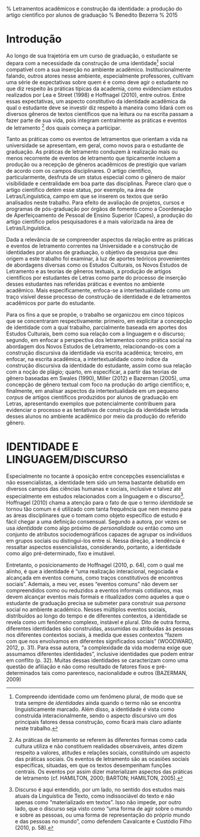 % Letramentos acadêmicos e construção da identidade: a produção do artigo científico por alunos de graduação
% Benedito Bezerra
% 2015

# Introdução

Ao longo de sua trajetória em um curso de graduação, o estudante se depara com a
necessidade da construção de uma identidade[^1] social compatível com a sua inserção no
ambiente acadêmico. Institucionalmente falando, outros atores nesse ambiente,
especialmente professores, cultivam uma série de expectativas sobre quem é e como
deve agir o estudante no que diz respeito às práticas típicas da academia, como
evidenciam estudos realizados por Lea e Street (1998) e Hoffnagel (2010), entre outros.
Entre essas expectativas, um aspecto constitutivo da identidade acadêmica da qual o
estudante deve se investir diz respeito à maneira como lidará com os diversos gêneros
de textos científicos que na leitura ou na escrita passam a fazer parte de sua vida, pois
integram centralmente as práticas e eventos de letramento [^2] dos quais começa a
participar.

[^1]: Compreendo identidade como um fenômeno plural, de modo que se trata sempre de *identidades* ainda
quando o termo não se encontra linguisticamente marcado. Além disso, a identidade é vista como
construída interacionalmente, sendo o aspecto discursivo um dos principais fatores dessa construção,
como ficará mais claro adiante neste trabalho.

[^2]: As práticas de letramento se referem às diferentes formas como cada cultura utiliza e não constituem
realidades observáveis, antes dizem respeito a valores, atitudes e relações sociais, constituindo um
aspecto das práticas sociais. Os eventos de letramento são as ocasiões sociais específicas, situadas, em
que os textos desempenham funções centrais. Os eventos por assim dizer materializam aspectos das
práticas de letramento (cf. HAMILTON, 2000; BARTON; HAMILTON, 2005).

Tanto as práticas como os eventos de letramentos que orientam a vida na
universidade se apresentam, em geral, como novos para o estudante de graduação. As
práticas de letramento conduzem à realização mais ou menos recorrente de eventos de
letramento que tipicamente incluem a produção ou a recepção de gêneros acadêmicos de
prestígio que variam de acordo com os campos disciplinares. O artigo científico,
particularmente, desfruta de um status especial como o gênero de maior visibilidade e
centralidade em boa parte das disciplinas. Parece claro que o artigo científico detém
esse status, por exemplo, na área de Letras/Linguística, campo em que se inserem os
textos que serão analisados neste trabalho. Para efeito de avaliação de projetos, cursos e
programas de pós-graduação por órgãos de fomento como a Coordenação de
Aperfeiçoamento de Pessoal de Ensino Superior (Capes), a produção do artigo científico
pelos pesquisadores é a mais valorizada na área de Letras/Linguística.

Dada a relevância de se compreender aspectos da relação entre as práticas e
eventos de letramento correntes na Universidade e a construção de identidades por
alunos de graduação, o objetivo da pesquisa que deu origem a este trabalho foi
examinar, à luz de aportes teóricos provenientes de abordagens diversas como os
Estudos Culturais, os Novos Estudos de Letramento e as teorias de gêneros textuais, a
produção de artigos científicos por estudantes de Letras como parte do processo de
inserção desses estudantes nas referidas práticas e eventos no ambiente acadêmico. Mais
especificamente, enfoca-se a intertextualidade como um traço visível desse processo de
construção de identidade e de letramentos acadêmicos por parte do estudante.

Para os fins a que se propõe, o trabalho se organiczou em cinco tópicos que se
concentraram respectivamente: primeiro, em explicitar a concepção de identidade com a
qual trabalho, parcialmente baseada em aportes dos Estudos Culturais, bem como sua
relação com a linguagem e o discurso; segundo, em enfocar a perspectiva dos
letramentos como prática social na abordagem dos Novos Estudos de Letramento,
relacionando-os com a construção discursiva da identidade via escrita acadêmica;
terceiro, em enfocar, na escrita acadêmica, a intertextualidade como índice da
construção discursiva da identidade do estudante, assim como sua relação com a noção
de plágio; quarto, em especificar, a partir das teorias de gênero baseadas em Swales
(1990), Miller (2012) e Bazerman (2005), uma concepção de gênero textual com foco
na produção do artigo científico; e, finalmente, em analisar aspectos da intertextualidade
em um pequeno *corpus* de artigos científicos produzidos por alunos de graduação em
Letras, apresentando exemplos que potencialmente contribuem para evidenciar o
processo e as tentativas de construção da identidade letrada desses alunos no ambiente
acadêmico por meio da produção do referido gênero.

# IDENTIDADE E LINGUAGEM/DISCURSO

Especialmente no tocante à oposição entre concepções essencialistas e não
essencialistas, a identidade tem sido um tema bastante debatido em diversos campos das
ciências humanas e sociais, inclusive e talvez até especialmente em estudos
relacionados com a linguagem e o discurso[^3]. Hoffnagel (2010) chama a atenção para o
fato de que o termo *identidade* se tornou tão comum e é utilizado com tanta frequência
que nem mesmo para as áreas disciplinares que o tomam como objeto específico de
estudo é fácil chegar a uma definição consensual. Segundo a autora, por vezes se usa
*identidade* como algo próximo de *personalidade* ou então como um conjunto de
atributos sociodemográficos capazes de agrupar os indivíduos em grupos sociais ou
distingui-los entre si. Nessa direção, a tendência é ressaltar aspectos essencialistas,
considerando, portanto, a identidade como algo pré-determinado, fixo e imutável.

[^3]: Discurso é aqui entendido, por um lado, no sentido dos estudos mais atuais da Linguística de Texto,
como indissociável do texto e não apenas como “materializado em textos”. Isso não impede, por outro
lado, que o discurso seja visto como “uma forma de agir sobre o mundo e sobre as pessoas, ou uma forma
de representação do próprio mundo e das pessoas no mundo”, como defendem Cavalcante e Custódio
Filho (2010, p. 58).

Entretanto, o posicionamento de Hoffnagel (2010, p. 64), com o qual me alinho, é
que a identidade é “uma realização interacional, negociada e alcançada em eventos
comuns, como traços constitutivos de encontros sociais”. Ademais, a meu ver, esses
“eventos comuns” não devem ser compreendidos como ou reduzidos a eventos
informais cotidianos, mas devem alcançar eventos mais formais e ritualizados como
aqueles a que o estudante de graduação precisa se submeter para construir sua *persona*
social no ambiente acadêmico. Nesses múltiplos eventos sociais, distribuídos ao longo
do tempo e de diferentes contextos, a identidade se revela como um fenômeno
complexo, instável e plural. Dito de outra forma, diferentes identidades são construídas,
assumidas ou atribuídas às pessoas nos diferentes contextos sociais, à medida que esses
contextos “fazem com que nos envolvamos em diferentes significados sociais”
(WOODWARD, 2012, p. 31). Para essa autora, “a complexidade da vida moderna exige
que assumamos diferentes identidades”, inclusive identidades que podem entrar em
conflito (p. 32). Muitas dessas identidades se caracterizam como uma questão de
afiliação e não como resultado de fatores fixos e pré-determinados tais como
parentesco, nacionalidade e outros (BAZERMAN, 2009)
